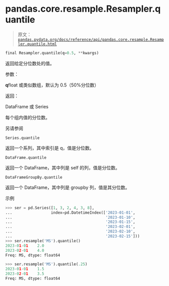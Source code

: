 # pandas.core.resample.Resampler.quantile

> 原文：[`pandas.pydata.org/docs/reference/api/pandas.core.resample.Resampler.quantile.html`](https://pandas.pydata.org/docs/reference/api/pandas.core.resample.Resampler.quantile.html)

```py
final Resampler.quantile(q=0.5, **kwargs)
```

返回给定分位数处的值。

参数：

**q**float 或类似数组，默认为 0.5（50%分位数）

返回：

DataFrame 或 Series

每个组内值的分位数。

另请参阅

`Series.quantile`

返回一个系列，其中索引是 q，值是分位数。

`DataFrame.quantile`

返回一个 DataFrame，其中列是 self 的列，值是分位数。

`DataFrameGroupBy.quantile`

返回一个 DataFrame，其中列是 groupby 列，值是其分位数。

示例

```py
>>> ser = pd.Series([1, 3, 2, 4, 3, 8],
...                 index=pd.DatetimeIndex(['2023-01-01',
...                                         '2023-01-10',
...                                         '2023-01-15',
...                                         '2023-02-01',
...                                         '2023-02-10',
...                                         '2023-02-15']))
>>> ser.resample('MS').quantile()
2023-01-01    2.0
2023-02-01    4.0
Freq: MS, dtype: float64 
```

```py
>>> ser.resample('MS').quantile(.25)
2023-01-01    1.5
2023-02-01    3.5
Freq: MS, dtype: float64 
```
